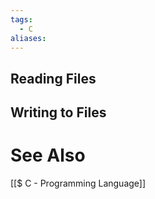 ```yaml
---
tags:
  - C
aliases:
---
```

## Reading Files



## Writing to Files



# See Also
[[$ C - Programming Language]]